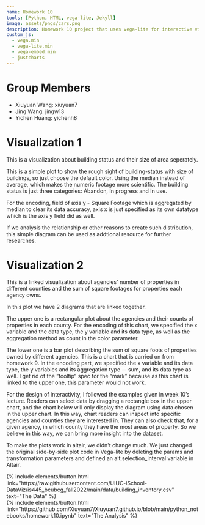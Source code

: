 ```yaml
---
name: Homework 10
tools: [Python, HTML, vega-lite, Jekyll]
image: assets/pngs/cars.png
description: Homework 10 project that uses vega-lite for interactive viz!
custom_js:
  - vega.min
  - vega-lite.min
  - vega-embed.min
  - justcharts
---
```


# Group Members
- Xiuyuan Wang: xiuyuan7
- Jing Wang: jingw13
- Yichen Huang: yichenh8



# Visualization 1
This is a visualization about building status and their size of area seperately.

<vegachart schema-url="{{ site.baseurl }}/assets/json/plot1.json" style="width: 100%"></vegachart>

This is a simple plot to show the rough sight of building-status with size of buildings, so just choose the default color. Using the median instead of average, which makes the numeric footage more scientific. The building status is just three categories: Abandon, In progress and In use.

For the encoding, field of axis y - Square Footage which is aggregated by median to clear its data accuracy, axis x is just specified as its own datatype which is the axis y field did as well.

If we analysis the relationship or other reasons to create such distribution, this simple diagram can be used as addtional resource for further researches.


# Visualization 2
This is a linked visualization about agencies' number of properties in different counties and the sum of square footages for properties each agency owns.

<vegachart schema-url="{{ site.baseurl }}/assets/json/plot2.json" style="width: 100%"></vegachart>

In this plot we have 2 diagrams that are linked together.

The upper one is a rectangular plot about the agencies and their counts of properties in each county. For the encoding of this chart, we specified the x variable and the data type, the y variable and its data type, as well as the aggregation method as count in the color parameter.

The lower one is a bar plot describing the sum of square foots of properties owned by different agencies. This is a chart that is carried on from homework 9. In the encoding part, we specified the x variable and its data type, the y variables and its aggregation type -- sum, and its data type as well. I get rid of the “tooltip“ spec for the “mark” because as this chart is linked to the upper one, this parameter would not work.

For the design of interactivity, I followed the examples given in week 10’s lecture. Readers can select data by dragging a rectangle box in the upper chart, and the chart below will only display the diagram using data chosen in the upper chart. In this way, chart readers can inspect into specific agencies and counties they are interested in. They can also check that, for a given agency, in which county they have the most areas of property. So we believe in this way, we can bring more insight into the dataset.

To make the plots work in altair, we didn't change much. We just changed the original side-by-side plot code in Vega-lite by deleting the params and transformation parameters and defined an alt.selection_interval variable in Altair.



<!-- these are written in a combo of html and liquid --> 

<div class="left">
{% include elements/button.html link="https://raw.githubusercontent.com/UIUC-iSchool-DataViz/is445_bcubcg_fall2022/main/data/building_inventory.csv" text="The Data" %}
</div>

<div class="right">
{% include elements/button.html link="https://github.com/Xiuyuan7/Xiuyuan7.github.io/blob/main/python_notebooks/homework10.ipynb" text="The Analysis" %}
</div>


